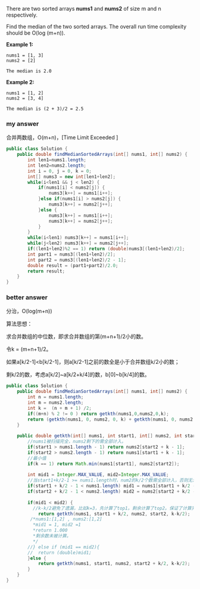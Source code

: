 There are two sorted arrays **nums1** and **nums2** of size m and n respectively.

Find the median of the two sorted arrays. The overall run time complexity should be O(log (m+n)).

**Example 1:**

```
nums1 = [1, 3]
nums2 = [2]

The median is 2.0

```

**Example 2:**

```
nums1 = [1, 2]
nums2 = [3, 4]

The median is (2 + 3)/2 = 2.5
```

### my answer

合并两数组，O(m+n)，[Time Limit Exceeded ]

```java
public class Solution {
    public double findMedianSortedArrays(int[] nums1, int[] nums2) {
        int len1=nums1.length;
        int len2=nums2.length;
        int i = 0, j = 0, k = 0;
        int[] nums3 = new int[len1+len2];
        while(i<len1 && j < len2) {
        	if(nums1[i] < nums2[j]) {
        		nums3[k++] = nums1[i++];
        	}else if(nums1[i] > nums2[j]) {
        		nums3[k++] = nums2[j++];
        	}else {
        		nums3[k++] = nums1[i++];
        		nums3[k++] = nums2[j++];
        	}
        }
        while(i<len1) nums3[k++] = nums1[i++];
        while(j<len2) nums3[k++] = nums2[j++];
        if((len1+len2)%2 == 1) return (double)nums3[(len1+len2)/2];
        int part1 = nums3[(len1+len2)/2];
        int part2 = nums3[(len1+len2)/2 - 1];
        double result = (part1+part2)/2.0;
        return result;
    }
}
```

### better answer

分治，O(log(m+n))

算法思想：

求合并数组的中位数，即求合并数组的第(m+n+1)/2小的数。

令k = (m+n+1)/2。

如果a[k/2-1]<b[k/2-1]，则a[k/2-1]之前的数全是小于合并数组k/2小的数；

剩k/2的数，考虑a[k/2]~a[k/2+k/4]的数，b[0]~b[k/4]的数。

```java
public class Solution {
	public double findMedianSortedArrays(int[] nums1, int[] nums2) {
		int n = nums1.length;
		int m = nums2.length;
		int k =  (n + m + 1) /2;
		if((m+n) % 2 != 0 ) return getkth(nums1,0,nums2,0,k);
		return (getkth(nums1, 0, nums2, 0, k) + getkth(nums1, 0, nums2, 0, k+1)) /2.0;
	}
    
	public double getkth(int[] nums1, int start1, int[] nums2, int start2, int k) {
		//nums1被扫描完全，nums2剩下的需全部计入。
		if(start1 > nums1.length - 1) return nums2[start2 + k - 1];
		if(start2 > nums2.length - 1) return nums1[start1 + k - 1];
		//最小值
		if(k == 1) return Math.min(nums1[start1], nums2[start2]);
		
		int mid1 = Integer.MAX_VALUE, mid2=Integer.MAX_VALUE;
        //当start1+k/2-1 >= nums1.length时，num2的k/2个数需全部计入，否则无法达到第k小。
		if(start1 + k/2 - 1 < nums1.length) mid1 = nums1[start1 + k/2 -1];
		if(start2 + k/2 - 1 < nums2.length) mid2 = nums2[start2 + k/2 -1];
		
		if(mid1 < mid2) {
          //k-k/2避免了遗漏，比如k=3，先计算了top1。剩余计算了top2。保证了计算完全。
			return getkth(nums1, start1 + k/2, nums2, start2, k-k/2);
         /*nums1:[1,2] , nums2:[1,2]
          *mid1 = 1, mid2 =1
          *return 1.000
          *剩余数未被计算。
          */
		//} else if (mid1 == mid2){
		//	return (double)mid1;
		}else {
			return getkth(nums1, start1, nums2, start2 + k/2, k-k/2);
		}
	}
}
```

